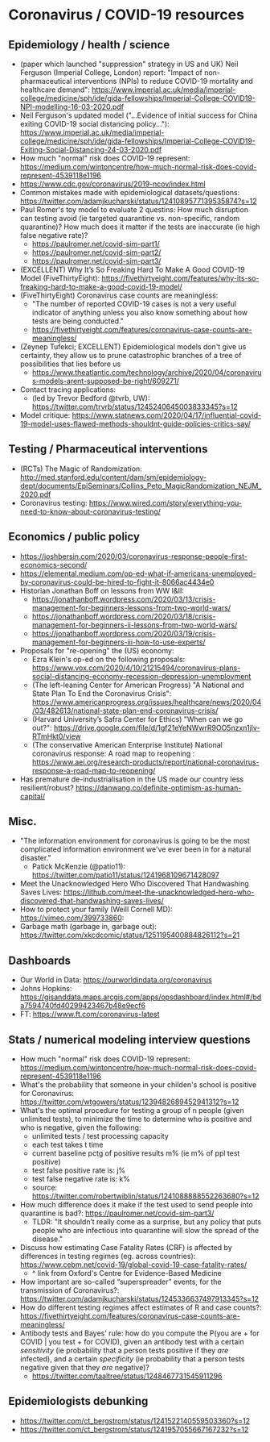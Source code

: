 # Coronavirus / COVID-19 resources

## Epidemiology / health / science
* (paper which launched "suppression" strategy in US and UK) Neil Ferguson (Imperial College, London) report: "Impact of non-pharmaceutical interventions (NPIs) to reduce COVID-19 mortality and healthcare demand": https://www.imperial.ac.uk/media/imperial-college/medicine/sph/ide/gida-fellowships/Imperial-College-COVID19-NPI-modelling-16-03-2020.pdf 
* Neil Ferguson's updated model ("...Evidence of initial success for China exiting COVID-19 social distancing policy..."): https://www.imperial.ac.uk/media/imperial-college/medicine/sph/ide/gida-fellowships/Imperial-College-COVID19-Exiting-Social-Distancing-24-03-2020.pdf
* How much "normal" risk does COVID-19 represent: https://medium.com/wintoncentre/how-much-normal-risk-does-covid-represent-4539118e1196
* https://www.cdc.gov/coronavirus/2019-ncov/index.html
* Common mistakes made with epidemiological datasets/questions: https://twitter.com/adamjkucharski/status/1241089577139535874?s=12 
* Paul Romer's toy model to evaluate 2 questins: How much disruption can testing avoid (ie targeted quarantine vs. non-specific, random quarantine)? How much does it matter if the tests are inaccurate (ie high false negative rate)?
    * https://paulromer.net/covid-sim-part1/
    * https://paulromer.net/covid-sim-part2/
    * https://paulromer.net/covid-sim-part3/
* (EXCELLENT) Why It’s So Freaking Hard To Make A Good COVID-19 Model (FiveThirtyEight): https://fivethirtyeight.com/features/why-its-so-freaking-hard-to-make-a-good-covid-19-model/
* (FiveThirtyEight) Coronavirus case counts are meaningless: 
    * "The number of reported COVID-19 cases is not a very useful indicator of anything unless you also know something about how tests are being conducted."
    * https://fivethirtyeight.com/features/coronavirus-case-counts-are-meaningless/
* (Zeynep Tufekci; EXCELLENT) Epidemiological models don't give us certainty, they allow us to prune catastrophic branches of a tree of possibilities that lies before us
    * https://www.theatlantic.com/technology/archive/2020/04/coronavirus-models-arent-supposed-be-right/609271/
* Contact tracing applications:
    * (led by Trevor Bedford @tvrb, UW): https://twitter.com/trvrb/status/1245240645003833345?s=12
* Model critique: https://www.statnews.com/2020/04/17/influential-covid-19-model-uses-flawed-methods-shouldnt-guide-policies-critics-say/

## Testing / Pharmaceutical interventions 
* (RCTs) The Magic of Randomization: http://med.stanford.edu/content/dam/sm/epidemiology-dept/documents/EpiSeminars/Collins_Peto_MagicRandomization_NEJM_2020.pdf
* Coronavirus testing: https://www.wired.com/story/everything-you-need-to-know-about-coronavirus-testing/

## Economics / public policy
* https://joshbersin.com/2020/03/coronavirus-response-people-first-economics-second/
* https://elemental.medium.com/op-ed-what-if-americans-unemployed-by-coronavirus-could-be-hired-to-fight-it-8066ac4434e0
* Historian Jonathan Boff on lessons from WW I&II:
    * https://jonathanboff.wordpress.com/2020/03/13/crisis-management-for-beginners-lessons-from-two-world-wars/
    * https://jonathanboff.wordpress.com/2020/03/18/crisis-management-for-beginners-ii-lessons-from-two-world-wars/
    * https://jonathanboff.wordpress.com/2020/03/19/crisis-management-for-beginners-iii-how-to-use-experts/
* Proposals for "re-opening" the (US) economy:
    * Ezra Klein's op-ed on the following proposals: https://www.vox.com/2020/4/10/21215494/coronavirus-plans-social-distancing-economy-recession-depression-unemployment
    * (The left-leaning Center for American Progress) "A National and State Plan To End the Coronavirus Crisis": https://www.americanprogress.org/issues/healthcare/news/2020/04/03/482613/national-state-plan-end-coronavirus-crisis/
    * (Harvard University’s Safra Center for Ethics) "When can we go out?": https://drive.google.com/file/d/1gf21eYeNWwrR9OO5nzxn1jlv-RTmHkt0/view
    * (The conservative American Enterprise Institute) National coronavirus response: A road map to reopening : https://www.aei.org/research-products/report/national-coronavirus-response-a-road-map-to-reopening/
* Has premature de-industrialisation in the US made our country less resilient/robust? https://danwang.co/definite-optimism-as-human-capital/

## Misc.
* "The information environment for coronavirus is going to be the most complicated information environment we've ever been in for a natural disaster."
    * Patick McKenzie (@patio11): https://twitter.com/patio11/status/1241968109671428097
* Meet the Unacknowledged Hero Who Discovered That Handwashing Saves Lives: https://lithub.com/meet-the-unacknowledged-hero-who-discovered-that-handwashing-saves-lives/
* How to protect your family (Weill Cornell MD): https://vimeo.com/399733860: 
* Garbage math (garbage in, garbage out): https://twitter.com/xkcdcomic/status/1251195400884826112?s=21

## Dashboards
* Our World in Data: https://ourworldindata.org/coronavirus
* Johns Hopkins: https://gisanddata.maps.arcgis.com/apps/opsdashboard/index.html#/bda7594740fd40299423467b48e9ecf6
* FT: https://www.ft.com/coronavirus-latest

## Stats / numerical modeling interview questions
* How much "normal" risk does COVID-19 represent: https://medium.com/wintoncentre/how-much-normal-risk-does-covid-represent-4539118e1196
* What's the probability that someone in your childen's school is positive for Coronavirus: https://twitter.com/wtgowers/status/1239482689452941312?s=12
* What's the optimal procedure for testing a group of n people (given unlimited tests), to minimize the time to determine who is positive and who is negative, given the following:
    * unlimited tests / test processing capacity
    * each test takes t time
    * current baseline pctg of positive results m% (ie m% of ppl test positive)
    * test false positive rate is: j%
    * test false negative rate is: k%
    * source: https://twitter.com/robertwiblin/status/1241088888552263680?s=12
* How much difference does it make if the test used to send people into quarantine is bad?: https://paulromer.net/covid-sim-part3/
    * TLDR: "It shouldn’t really come as a surprise, but any policy that puts people who are infectious into quarantine will slow the spread of the disease."
* Discuss how estimating Case Fatality Rates (CRF) is affected by differences in testing regimes (eg. across countries): https://www.cebm.net/covid-19/global-covid-19-case-fatality-rates/
    * ^ link from Oxford's Centre for Evidence-Based Medicine
* How important are so-called “superspreader” events, for the transmission of Coronavirus?: https://twitter.com/adamjkucharski/status/1245336637497913345?s=12
* How do different testing regimes affect estimates of R and case counts?: https://fivethirtyeight.com/features/coronavirus-case-counts-are-meaningless/
* Antibody tests and Bayes' rule: how do you compute the P(you are + for COVID | you test + for COVID), given an antibody test with a certain *sensitivity* (ie probability that a person tests positive if they *are* infected), and a certain *specificity* (ie probability that a person tests negative given that they *are* negative)?
    * https://twitter.com/taaltree/status/1248467731545911296

## Epidemiologists debunking
* https://twitter.com/ct_bergstrom/status/1241522140559503360?s=12
* https://twitter.com/ct_bergstrom/status/1241957055667167232?s=12

